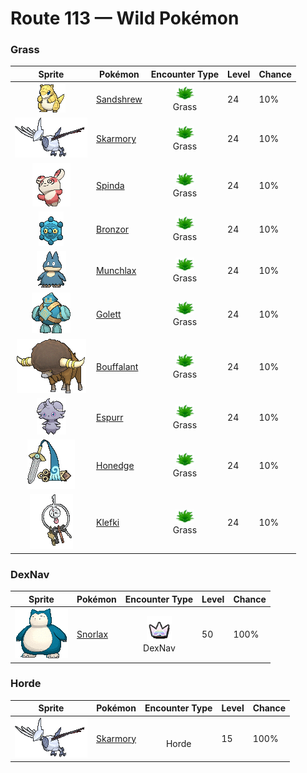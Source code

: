 # Route 113 — Wild Pokémon

### Grass

| Sprite | Pokémon | Encounter Type | Level | Chance |
|:------:|---------|:--------------:|-------|--------|
| ![Sandshrew](../../assets/sprites/sandshrew/front.gif "Sandshrew: Sandshrew has a very dry hide that is extremely tough. The Pokémon can roll into a ball that repels any attack. At night, it burrows into the desert sand to sleep.") | [Sandshrew](../../pokemon/sandshrew.md/) | ![Grass](../../assets/encounter_types/grass.png "Grass")<br>Grass | 24 | 10% |
| ![Skarmory](../../assets/sprites/skarmory/front.gif "Skarmory: Skarmory’s steel wings become tattered and bashed in from repeated battles. Once a year, the battered wings grow back completely, restoring the cutting edges to their pristine state.") | [Skarmory](../../pokemon/skarmory.md/) | ![Grass](../../assets/encounter_types/grass.png "Grass")<br>Grass | 24 | 10% |
| ![Spinda](../../assets/sprites/spinda/front.gif "Spinda: No two Spinda are said to have identical spot patterns on their hides. This Pokémon moves in a curious manner as if it is stumbling in dizziness. Its lurching movements can cause the opponent to become confused.") | [Spinda](../../pokemon/spinda.md/) | ![Grass](../../assets/encounter_types/grass.png "Grass")<br>Grass | 24 | 10% |
| ![Bronzor](../../assets/sprites/bronzor/front.gif "Bronzor: Implements shaped like it were discovered in ancient tombs. It is unknown if they are related.") | [Bronzor](../../pokemon/bronzor.md/) | ![Grass](../../assets/encounter_types/grass.png "Grass")<br>Grass | 24 | 10% |
| ![Munchlax](../../assets/sprites/munchlax/front.gif "Munchlax: It conceals food under the long fur on its body. It carts around this food stash and swallows it without chewing.") | [Munchlax](../../pokemon/munchlax.md/) | ![Grass](../../assets/encounter_types/grass.png "Grass")<br>Grass | 24 | 10% |
| ![Golett](../../assets/sprites/golett/front.gif "Golett: Ancient science fashioned this Pokémon from clay. It’s been active for thousands of years.") | [Golett](../../pokemon/golett.md/) | ![Grass](../../assets/encounter_types/grass.png "Grass")<br>Grass | 24 | 10% |
| ![Bouffalant](../../assets/sprites/bouffalant/front.gif "Bouffalant: Their fluffy fur absorbs damage, even if they strike foes with a fierce headbutt.") | [Bouffalant](../../pokemon/bouffalant.md/) | ![Grass](../../assets/encounter_types/grass.png "Grass")<br>Grass | 24 | 10% |
| ![Espurr](../../assets/sprites/espurr/front.gif "Espurr: It has enough psychic energy to blast everything within 300 feet of itself, but it has no control over its power.") | [Espurr](../../pokemon/espurr.md/) | ![Grass](../../assets/encounter_types/grass.png "Grass")<br>Grass | 24 | 10% |
| ![Honedge](../../assets/sprites/honedge/front.gif "Honedge: If anyone dares to grab its hilt, it wraps a blue cloth around that person’s arm and drains that person’s life energy completely.") | [Honedge](../../pokemon/honedge.md/) | ![Grass](../../assets/encounter_types/grass.png "Grass")<br>Grass | 24 | 10% |
| ![Klefki](../../assets/sprites/klefki/front.gif "Klefki: It never lets go of a key that it likes, so people give it the keys to vaults and safes as a way to prevent crime.") | [Klefki](../../pokemon/klefki.md/) | ![Grass](../../assets/encounter_types/grass.png "Grass")<br>Grass | 24 | 10% |

### DexNav

| Sprite | Pokémon | Encounter Type | Level | Chance |
|:------:|---------|:--------------:|-------|--------|
| ![Snorlax](../../assets/sprites/snorlax/front.gif "Snorlax: Snorlax’s typical day consists of nothing more than eating and sleeping. It is such a docile Pokémon that there are children who use its expansive belly as a place to play.") | [Snorlax](../../pokemon/snorlax.md/) | ![DexNav](../../assets/encounter_types/dexnav.png "DexNav")<br>DexNav | 50 | 100% |

### Horde

| Sprite | Pokémon | Encounter Type | Level | Chance |
|:------:|---------|:--------------:|-------|--------|
| ![Skarmory](../../assets/sprites/skarmory/front.gif "Skarmory: Skarmory’s steel wings become tattered and bashed in from repeated battles. Once a year, the battered wings grow back completely, restoring the cutting edges to their pristine state.") | [Skarmory](../../pokemon/skarmory.md/) | ![Horde](../../assets/encounter_types/horde.png "Horde")<br>Horde | 15 | 100% |

